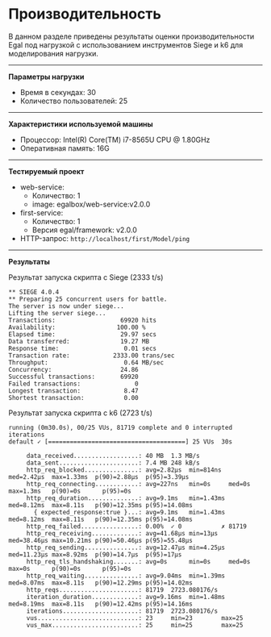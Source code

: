 # Производительность

В данном разделе приведены результаты оценки производительности Egal под нагрузкой
с использованием инструментов Siege и k6 для моделирования нагрузки.

---

**Параметры нагрузки**
* Время в секундах: 30 
* Количество пользователей: 25

---

**Характеристики используемой машины**
* Процессор: Intel(R) Core(TM) i7-8565U CPU @ 1.80GHz
* Оперативная память: 16G

---

**Тестируемый проект**
* web-service: 
  * Количество: 1
  * image: egalbox/web-service:v2.0.0
* first-service:
    * Количество: 1
    * Версия egal/framework: v2.0.0
* HTTP-запрос: `http://localhost/first/Model/ping`

---
**Результаты**

Результат запуска скрипта с Siege (2333 t/s)

```
** SIEGE 4.0.4
** Preparing 25 concurrent users for battle.
The server is now under siege...
Lifting the server siege...
Transactions:                  69920 hits
Availability:                 100.00 %
Elapsed time:                  29.97 secs
Data transferred:              19.27 MB
Response time:                  0.01 secs
Transaction rate:            2333.00 trans/sec
Throughput:                     0.64 MB/sec
Concurrency:                   24.86
Successful transactions:       69920
Failed transactions:               0
Longest transaction:            8.47
Shortest transaction:           0.00
```

Результат запуска скрипта с k6 (2723 t/s)

```
running (0m30.0s), 00/25 VUs, 81719 complete and 0 interrupted iterations
default ✓ [======================================] 25 VUs  30s

     data_received..................: 40 MB  1.3 MB/s
     data_sent......................: 7.4 MB 248 kB/s
     http_req_blocked...............: avg=2.82µs  min=814ns  med=2.42µs  max=1.33ms  p(90)=2.88µs  p(95)=3.39µs 
     http_req_connecting............: avg=227ns   min=0s     med=0s      max=1.3ms   p(90)=0s      p(95)=0s     
     http_req_duration..............: avg=9.1ms   min=1.43ms med=8.12ms  max=8.11s   p(90)=12.35ms p(95)=14.08ms
       { expected_response:true }...: avg=9.1ms   min=1.43ms med=8.12ms  max=8.11s   p(90)=12.35ms p(95)=14.08ms
     http_req_failed................: 0.00%  ✓ 0           ✗ 81719
     http_req_receiving.............: avg=41.68µs min=13µs   med=38.46µs max=10.21ms p(90)=50.46µs p(95)=55.48µs
     http_req_sending...............: avg=12.47µs min=4.25µs med=11.23µs max=8.92ms  p(90)=14.7µs  p(95)=17µs   
     http_req_tls_handshaking.......: avg=0s      min=0s     med=0s      max=0s      p(90)=0s      p(95)=0s     
     http_req_waiting...............: avg=9.04ms  min=1.39ms med=8.07ms  max=8.11s   p(90)=12.29ms p(95)=14.02ms
     http_reqs......................: 81719  2723.080176/s
     iteration_duration.............: avg=9.16ms  min=1.48ms med=8.19ms  max=8.11s   p(90)=12.42ms p(95)=14.16ms
     iterations.....................: 81719  2723.080176/s
     vus............................: 23     min=23        max=25 
     vus_max........................: 25     min=25        max=25 
```